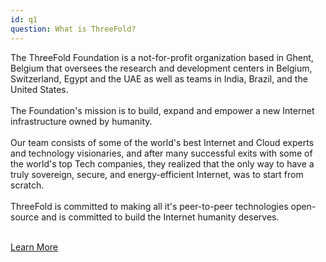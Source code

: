 ```yaml
---
id: q1
question: What is ThreeFold?
---
```


The ThreeFold Foundation is a not-for-profit organization based in Ghent, Belgium that oversees the research and development centers in Belgium, Switzerland, Egypt and the UAE as well as teams in India, Brazil, and the United States. 
<br/>
<br/>
The Foundation's mission is to build, expand and empower a new Internet infrastructure owned by humanity. 
<br/>
<br/>
Our team consists of some of the world's best Internet and Cloud experts and technology visionaries, and after many successful exits with some of the world's top Tech companies, they realized that the only way to have a truly sovereign, secure, and energy-efficient Internet, was to start from scratch. 
<br/>
<br/>
ThreeFold is committed to making all it's peer-to-peer technologies open-source and is committed to build the Internet humanity deserves. 
<br/>
<br/>

[Learn More](https://library.threefold.me/info/threefold#/tfgrid/grid/threefold__grid_home)